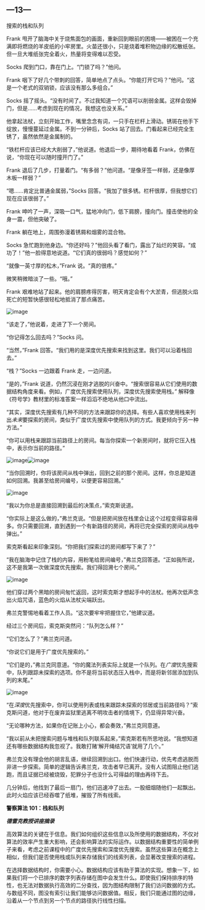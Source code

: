 ## —13—

搜索的栈和队列

Frank 甩开了脑海中关于烧焦面包的画面，重新回到眼前的困境——被困在一个充满即将燃烧的羊皮纸的小牢房里。火苗还很小，只是烧着堆积物边缘的松散纸张。但一旦大堆纸张完全着火，热量将变得难以忍受。

Socks 爬到门口，靠在门上。“门锁了吗？”他问。

Frank 咽下了好几个带刺的回答，简单地点了点头。“你能打开它吗？”他问。“这是一个老式的双销锁，应该没有那么多组合。”

Socks 摇了摇头。“没有时间了。不过我知道一个咒语可以削弱金属。这样会毁掉门，但是……考虑到现在的情况，我想这也没关系。”

他拿起法杖，立刻开始工作，嘴里念念有词，一只手在栏杆上滑动。锈斑在他手下绽放，慢慢蔓延过金属。不到一分钟后，Socks 站了回去。门看起来已经完全生锈了，虽然依然是金属制的。

“铁栏杆应该已经大大削弱了，”他说道。他退后一步，期待地看着 Frank，仿佛在说，“你现在可以随时撞开门了。”

Frank 退后了几步，打量着门。“有多弱？”他问道。“是像牙签一样弱，还是像厚木板一样弱？”

“嗯……肯定比普通金属弱，”Socks 回答。“我加了很多锈。栏杆很厚，但我想它们现在应该很弱了。”

Frank 呻吟了一声，深吸一口气，猛地冲向门，低下肩膀，撞向门。撞击使他的全身一震，但他突破了。

Frank 躺在地上，周围弥漫着锈屑和烟雾的混合物。

Socks 急忙跑到他身边。“你还好吗？”他回头看了看门，露出了灿烂的笑容。“成功了！”他一脸得意地说道。“它们真的很弱吗？感觉如何？”

“就像一英寸厚的松木，”Frank 说。“真的很疼。”

微笑稍微暗淡了一些。“哦。”

Frank 艰难地站了起来。他的肩膀疼得厉害，明天肯定会有个大淤青，但逃脱火焰死亡的短暂快感很轻松地抵消了那点痛苦。

![image](img/f0104-01.jpg)

“该走了，”他说着，走进了下一个房间。

“你记得怎么回去吗？”Socks 问。

“当然，”Frank 回答。“我们用的是深度优先搜索来找到这里。我们可以沿着栈回去。”

“栈？”Socks 一边跟着 Frank 走，一边问道。

“是的，”Frank 说道，仍然沉浸在刚才逃脱的兴奋中。“搜索很容易从它们使用的数据结构角度来看。例如，广度优先搜索使用队列，深度优先搜索使用栈。” 解释像《符号学》教材里的标准答案一样滔滔不绝地从他口中流出。

“其实，深度优先搜索有几种不同的方法来跟踪你的选择。有些人喜欢使用栈来列出*未来*要探索的房间，类似于广度优先搜索中使用队列的方式。我更倾向于另一种方法。”

“你可以用栈来跟踪当前路径上的房间。每当你探索一个新房间时，就将它压入栈中，表示你当前的路径。”

![image](img/f0105-01.jpg)![image](img/f0106-01.jpg)

“当你回溯时，你将该房间从栈中弹出，回到之前的那个房间。这样，你总是知道如何回溯。我甚至给房间编号，以便更容易回溯。”

![image](img/f0106-02.jpg)

“我以为你总是直接回溯到最后的决策点，”索克斯说道。

“你实际上是这么做的，”弗兰克说。“但是把房间放在栈里会让这个过程变得容易得多。你只需要回溯，直到遇到一个有新路径的房间，再将已完全探索的房间从栈中弹出。”

索克斯看起来印象深刻。“你把我们探索过的房间都写下来了？”

“我在脑海中记住了栈的内容，用粉笔给房间编号，”弗兰克回答道。“正如我所说，这不是我第一次做深度优先搜索。我们得回溯七个房间。”

![image](img/f0106-03.jpg)

他们穿过两个黑暗的房间匆忙返回，这时索克斯才想起手中的法杖。他再次低声念出火焰咒语，蓝色的火焰从法杖尖端跃出。

弗兰克警惕地看着工作人员。“这次要牢牢把握住它，”他建议道。

经过三个房间后，索克斯突然问：“队列怎么样？”

“它们怎么了？”弗兰克问道。

“你说它们是用于广度优先搜索的。”

“它们是的，”弗兰克同意道。“你的魔法列表实际上就是一个队列。在*广度*优先搜索中，队列跟踪未探索的选项。你不是将当前状态压入栈中，而是将新邻居添加到队列的末尾。”

![image](img/f0107-01.jpg)

“在*深度*优先搜索中，你可以使用列表或栈来跟踪未探索的邻居或当前路径吗？”索克斯问道，他对于在废弃监狱里逃离不明攻击者的情境下，仍显得异常兴奋。

“无论哪种方法，如果你在记账上小心，都会奏效，”弗兰克同意道。

“我以前从未把搜索问题与堆栈和队列联系起来，”索克斯若有所思地说。“我想知道还有哪些数据结构我忽视了。我敢打赌‘解开绳结咒语’就用了几个。”

弗兰克没有理会他的胡言乱语，继续回溯到出口。他们快速行动，优先考虑逃脱而非进一步探索。简单的逻辑告诉弗兰克，攻击者早已离开。没有人试图阻止他们逃跑，而且证据已经被烧毁，犯罪分子也没什么可得益的理由再待下去。

几分钟后，他找到了最后一扇门，他们迅速冲了出去。一股细烟随他们一起飘出。此时火焰应该已经吞噬了纸堆，摧毁了所有线索。

**警察算法 101：栈和队列**

***德雷克教授讲座摘录***

高效算法的关键在于信息。我们如何组织这些信息以及所使用的数据结构，不仅对算法的效率产生重大影响，还会影响算法的实际运作。以数据结构重要性的简单例子来看，考虑之前课程中的广度优先搜索和深度优先搜索。虽然这些算法在概念上相似，但我们是否使用栈或队列来存储我们的线索列表，会显著改变搜索的进程。

在选择数据结构时，你需要小心。数据结构应该有助于算法的实现。想象一下，如果我们将一个已排序的数字列表存储在图中会发生什么。即使我们保持排序的特性，也无法对数据执行高效的二分查找，因为图结构限制了我们访问数据的方式。与数组不同，图没有索引让我们能够访问数据值。相反，我们只能通过图的边缘，沿着从一个节点到另一个节点的路径执行线性扫描。

